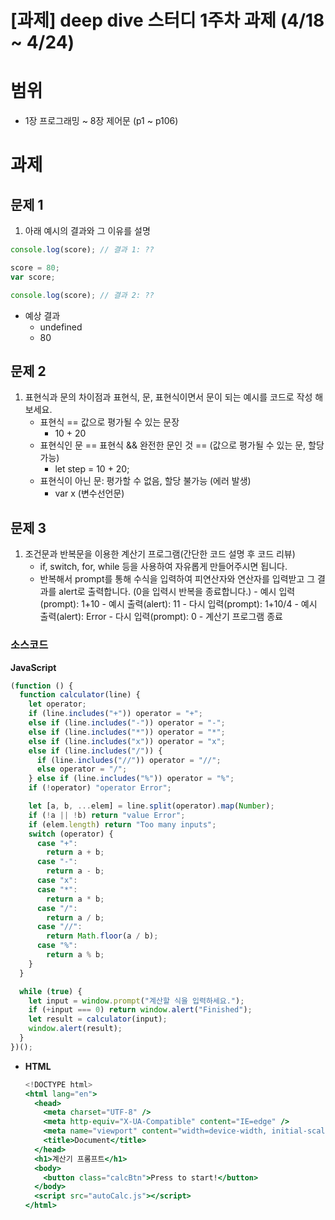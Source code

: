 # [과제] deep dive 스터디 1주차 과제 (4/18 ~ 4/24)

# 범위

- 1장 프로그래밍 ~ 8장 제어문
  (p1 ~ p106)

# 과제

## 문제 1

1. 아래 예시의 결과와 그 이유를 설명

```jsx
console.log(score); // 결과 1: ??

score = 80;
var score;

console.log(score); // 결과 2: ??
```

- 예상 결과
  - undefined
  - 80

## 문제 2

1. 표현식과 문의 차이점과 표현식, 문, 표현식이면서 문이 되는 예시를 코드로 작성 해보세요.
   - 표현식 == 값으로 평가될 수 있는 문장
     - 10 + 20
   - 표현식인 문 == 표현식 && 완전한 문인 것 == (값으로 평가될 수 있는 문, 할당가능)
     - let step = 10 + 20;
   - 표현식이 아닌 문: 평가할 수 없음, 할당 불가능 (에러 발생)
     - var x (변수선언문)

## 문제 3

1. 조건문과 반복문을 이용한 계산기 프로그램(간단한 코드 설명 후 코드 리뷰)
   - if, switch, for, while 등을 사용하여 자유롭게 만들어주시면 됩니다.
   - 반복해서 prompt를 통해 수식을 입력하여 피연산자와 연산자를 입력받고 그 결과를 alert로 출력합니다.
     (0을 입력시 반복을 종료합니다.) - 예시 입력(prompt): 1+10 - 예시 출력(alert): 11 - 다시 입력(prompt): 1+10/4 - 예시 출력(alert): Error - 다시 입력(prompt): 0 - 계산기 프로그램 종료

### 소스코드

**JavaScript**

```jsx
(function () {
  function calculator(line) {
    let operator;
    if (line.includes("+")) operator = "+";
    else if (line.includes("-")) operator = "-";
    else if (line.includes("*")) operator = "*";
    else if (line.includes("x")) operator = "x";
    else if (line.includes("/")) {
      if (line.includes("//")) operator = "//";
      else operator = "/";
    } else if (line.includes("%")) operator = "%";
    if (!operator) "operator Error";

    let [a, b, ...elem] = line.split(operator).map(Number);
    if (!a || !b) return "value Error";
    if (elem.length) return "Too many inputs";
    switch (operator) {
      case "+":
        return a + b;
      case "-":
        return a - b;
      case "x":
      case "*":
        return a * b;
      case "/":
        return a / b;
      case "//":
        return Math.floor(a / b);
      case "%":
        return a % b;
    }
  }

  while (true) {
    let input = window.prompt("계산할 식을 입력하세요.");
    if (+input === 0) return window.alert("Finished");
    let result = calculator(input);
    window.alert(result);
  }
})();
```

- **HTML**
  ```jsx
  <!DOCTYPE html>
  <html lang="en">
    <head>
      <meta charset="UTF-8" />
      <meta http-equiv="X-UA-Compatible" content="IE=edge" />
      <meta name="viewport" content="width=device-width, initial-scale=1.0" />
      <title>Document</title>
    </head>
    <h1>계산기 프롬프트</h1>
    <body>
      <button class="calcBtn">Press to start!</button>
    </body>
    <script src="autoCalc.js"></script>
  </html>
  ```
